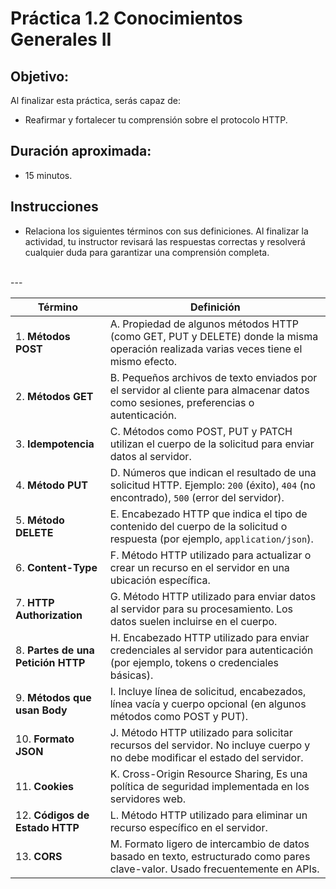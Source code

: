 # Práctica 1.2 Conocimientos Generales II

## Objetivo:

Al finalizar esta práctica, serás capaz de:
- Reafirmar y fortalecer tu comprensión sobre el protocolo HTTP.

## Duración aproximada:
- 15 minutos.

## Instrucciones 

- Relaciona los siguientes términos con sus definiciones. Al finalizar la actividad, tu instructor revisará las respuestas correctas y resolverá cualquier duda para garantizar una comprensión completa.

<br/>
---
<br/>

| **Término**                     |**Definición**                                                                                                     |
|---------------------------------|---------------------------------------------------------------------------------------------------------------------|
| 1. **Métodos POST**                | A. Propiedad de algunos métodos HTTP (como GET, PUT y DELETE) donde la misma operación realizada varias veces tiene el mismo efecto. |
| 2. **Métodos GET**                 | B. Pequeños archivos de texto enviados por el servidor al cliente para almacenar datos como sesiones, preferencias o autenticación.  |
| 3. **Idempotencia**                | C. Métodos como POST, PUT y PATCH utilizan el cuerpo de la solicitud para enviar datos al servidor.                     |
| 4. **Método PUT**                  | D. Números que indican el resultado de una solicitud HTTP. Ejemplo: `200` (éxito), `404` (no encontrado), `500` (error del servidor). |
| 5. **Método DELETE**               | E. Encabezado HTTP que indica el tipo de contenido del cuerpo de la solicitud o respuesta (por ejemplo, `application/json`).  |
| 6. **Content-Type**                | F. Método HTTP utilizado para actualizar o crear un recurso en el servidor en una ubicación específica.   |
| 7. **HTTP Authorization**          | G. Método HTTP utilizado para enviar datos al servidor para su procesamiento. Los datos suelen incluirse en el cuerpo.  |
| 8. **Partes de una Petición HTTP** | H. Encabezado HTTP utilizado para enviar credenciales al servidor para autenticación (por ejemplo, tokens o credenciales básicas).   |
| 9. **Métodos que usan Body**       | I. Incluye línea de solicitud, encabezados, línea vacía y cuerpo opcional (en algunos métodos como POST y PUT).        |
| 10. **Formato JSON**                | J. Método HTTP utilizado para solicitar recursos del servidor. No incluye cuerpo y no debe modificar el estado del servidor.  |
| 11. **Cookies**                     | K. Cross-Origin Resource Sharing, Es una política de seguridad implementada en los servidores web.
| 12. **Códigos de Estado HTTP**      | L. Método HTTP utilizado para eliminar un recurso específico en el servidor.      |
| 13. **CORS**                        | M. Formato ligero de intercambio de datos basado en texto, estructurado como pares clave-valor. Usado frecuentemente en APIs. |


